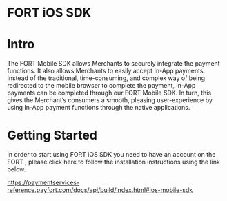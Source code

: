 # FORT iOS SDK

# Intro

The FORT Mobile SDK allows Merchants to securely integrate the payment functions. It also allows Merchants to easily accept In-App payments. Instead of the traditional, time-consuming, and complex way of being redirected to the mobile browser to complete the payment, In-App payments can be completed through our FORT Mobile SDK. In turn, this gives the Merchant’s consumers a smooth, pleasing user-experience by using In-App payment functions through the native applications.

# Getting Started

In order to start using FORT iOS SDK you need to have an account on the FORT , please click here to follow the installation instructions using the link below.

https://paymentservices-reference.payfort.com/docs/api/build/index.html#ios-mobile-sdk

